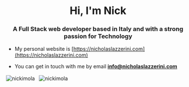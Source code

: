 <h1 align="center">Hi, I'm Nick</h1>
<h3 align="center">A Full Stack web developer based in Italy and with a strong passion for Technology</h3>

- My personal website is [https://nicholaslazzerini.com](https://nicholaslazzerini.com)

- You can get in touch with me by email **info@nicholaslazzerini.com**



<img align="center" src="https://github-readme-stats.vercel.app/api?username=nickimola&show_icons=true&theme=dracula" alt="nickimola" />&nbsp;&nbsp;&nbsp;<img align="center" src="https://github-readme-stats.vercel.app/api/top-langs/?username=anuraghazra&layout=compact&theme=dracula" alt="nickimola" /> 




<!--
<p align="left">
<a href="https://codepen.io/nickimola" target="blank"><img align="center" src="https://cdn.jsdelivr.net/npm/simple-icons@3.0.1/icons/codepen.svg" alt="nickimola" height="30" width="30" /></a>
<a href="https://twitter.com/nick_imola" target="blank"><img align="center" src="https://cdn.jsdelivr.net/npm/simple-icons@3.0.1/icons/twitter.svg" alt="nick_imola" height="30" width="30" /></a>
<a href="https://linkedin.com/in/nicholaslazzerini" target="blank"><img align="center" src="https://cdn.jsdelivr.net/npm/simple-icons@3.0.1/icons/linkedin.svg" alt="nicholaslazzerini" height="30" width="30" /></a>
<a href="https://stackoverflow.com/users/3760661" target="blank"><img align="center" src="https://cdn.jsdelivr.net/npm/simple-icons@3.0.1/icons/stackoverflow.svg" alt="3760661" height="30" width="30" /></a>
</p>
-->
